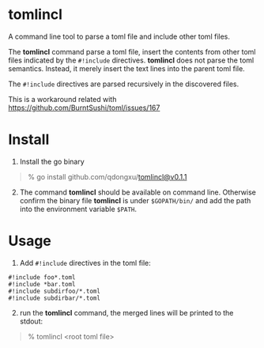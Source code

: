 # tomlincl
A command line tool to parse a toml file and include other toml files.

The **tomlincl** command parse a toml file, insert the contents from other toml
files indicated by the `#!include` directives. **tomlincl** does not parse the
toml semantics. Instead, it merely insert the text lines into the parent toml file.

The `#!include` directives are parsed recursively in the discovered files.

This is a workaround related with https://github.com/BurntSushi/toml/issues/167

# Install

1. Install the go binary
> % go install github.com/qdongxu/tomlincl@v0.1.1

2. The command **tomlincl** should be available on command line. Otherwise confirm
the binary file **tomlincl** is under `$GOPATH/bin/` and add the path into the environment
variable `$PATH`.

# Usage

1. Add `#!include` directives in the toml file:

```shell
#!include foo*.toml
#!include *bar.toml
#!include subdirfoo/*.toml
#!include subdirbar/*.toml
```

2. run the **tomlincl** command, the merged lines will be printed to the stdout:

> % tomlincl \<root toml file\>

